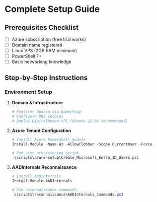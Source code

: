 # Complete Setup Guide

## Prerequisites Checklist
- [ ] Azure subscription (free trial works)
- [ ] Domain name registered
- [ ] Linux VPS (2GB RAM minimum)
- [ ] PowerShell 7+
- [ ] Basic networking knowledge

## Step-by-Step Instructions

### Environment Setup

1. **Domain & Infrastructure**
   ```bash
   # Register domain via Namecheap
   # Configure DNS records
   # Deploy DigitalOcean VPS (Ubuntu 22.04 recommended)
   ```

2. **Azure Tenant Configuration**
   ```powershell
   # Install Azure PowerShell module
   Install-Module -Name Az -AllowClobber -Scope CurrentUser -Force
   
   # Run user provisioning script
   .\scripts\azure-setup\Create_Microsoft_Entra_ID_Users.ps1
   ```

3. **AADInternals Reconnaissance**
   ```powershell
   # Install AADInternals
   Install-Module AADInternals
   
   # Run reconnaissance commands
   .\scripts\reconnaissance\AADInternals_Commands.ps1
   ```




